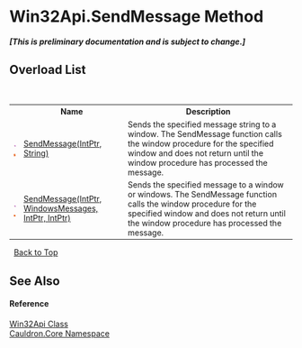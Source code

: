 # Win32Api.SendMessage Method 
 _**\[This is preliminary documentation and is subject to change.\]**_


## Overload List
&nbsp;<table><tr><th></th><th>Name</th><th>Description</th></tr><tr><td>![Public method](media/pubmethod.gif "Public method")![Static member](media/static.gif "Static member")</td><td><a href="M_Cauldron_Core_Win32Api_SendMessage_1">SendMessage(IntPtr, String)</a></td><td>
Sends the specified message string to a window. The SendMessage function calls the window procedure for the specified window and does not return until the window procedure has processed the message.</td></tr><tr><td>![Public method](media/pubmethod.gif "Public method")![Static member](media/static.gif "Static member")</td><td><a href="M_Cauldron_Core_Win32Api_SendMessage">SendMessage(IntPtr, WindowsMessages, IntPtr, IntPtr)</a></td><td>
Sends the specified message to a window or windows. The SendMessage function calls the window procedure for the specified window and does not return until the window procedure has processed the message.</td></tr></table>&nbsp;
<a href="#win32api.sendmessage-method">Back to Top</a>

## See Also


#### Reference
<a href="T_Cauldron_Core_Win32Api">Win32Api Class</a><br /><a href="N_Cauldron_Core">Cauldron.Core Namespace</a><br />